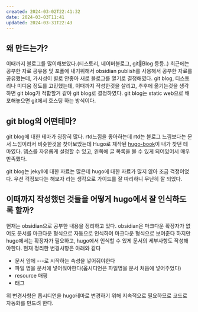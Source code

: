 ```yaml
---
created: 2024-03-02T22:41:32
date: 2024-03-03T11:41
updated: 2024-03-31T22:43
---
```

## 왜 만드는가?
이때까지 블로그를 많이해보았다.(티스토리, 네이버블로그, gitBlog 등등..)
최근에는 공부한 자료 공유용 및 포폴에 내기위해서 obsidian publish를 사용해서 공부한 자료를 공유했는데, 가시성이 별로 안좋아 새로 블로그를 열기로 결정해였다.
git blog, 티스토리나 미디움 정도를 고민했는데, 이때까지 작성한것을 살리고, 추후에 옮기는것을 생각하면 git blog가 적합할거 같아 git blog로 결정하였다.
git blog는 static web으로 배포해놓으면 git에서 호스팅 하는 방식이다.

## git blog의 어떤테마?
git blog에 대한 테마가 굉장히 많다.
rtd느낌을 좋아하는데 rtd는 블로그 느낌보다는 문서 느낌이라서 비슷한것을 찾아보았는데 Hugo로 제작된 [hugo-book](https://github.com/alex-shpak/hugo-book?tab=readme-ov-file)이 내가 찾던 테마였다.
뎁스를 자유롭게 설정할 수 있고, 왼쪽에 글 목록을 볼 수 있게 되어있어서 매우 만족했다.

git blog는 jekyll에 대한 자료는 많은데 hugo에 대한 자료가 많지 않아 조금 걱정이었다.
우선 걱정보다는 해보자 라는 생각으로 가이드를 잘 따리하니 무난히 잘 되었다.

## 이때까지 작성했던 것들을 어떻게 hugo에서 잘 인식하도록 할까?
현재는 obsidian으로 공부한 내용을 정리하고 있다.
obsidian은 마크다운 확장자가 없어도 문서를 마크다운 형식으로 자동으로 인식하여 마크다운 형식으로 보여준다
하지만 hugo에서는 확장자가 필요하고, hugo에서 인식할 수 있게 문서의 세부사항도 작성해야한다.
현재 정리한 변경사항은 아래와 같다
- 문서 앞에 ---로 시작하는 속성을 넣어줘야한다
- 파일 명을 문서에 넣어줘야한다(옵시디언은 파일명을 문서 처음에 넣어주었다)
- resource 매핑
- 태그

위 변경사항은 옵시디언을 hugo테마로 변경하기 위해 지속적으로 필요하므로 코드로 자동화를 만드려 한다.